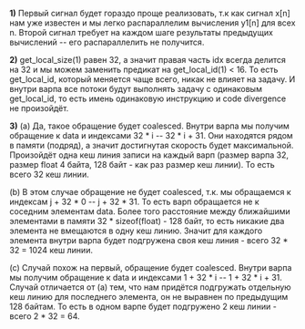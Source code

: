 **1)** Первый сигнал будет гораздо проще реализовать, т.к как сигнал x[n] нам уже известен и мы легко распараллелим вычисления y1[n] для всех n. Второй сигнал требует на каждом шаге результаты предыдущих вычислений -- его распараллелить не получится.

**2)** get_local_size(1) равен 32, а значит правая часть idx всегда делится на 32 и мы можем заменить предикат на get_local_id(1) < 16. То есть get_local_id, который меняется чаще всего, никак не влияет на задачу.
И внутри варпа все потоки будут выполнять задачу с одинаковым get_local_id, то есть имень одинаковую инструкцию и code divergence не произойдёт.

**3)**
(a) Да, такое обращение будет coalesced. Внутри варпа мы получим обращение к data и индексами 32 * i -- 32 * i + 31. Они находятся рядом в памяти (подряд), а значит достигнутая скорость будет максимальной. Произойдёт одна кеш линия записи на каждый варп (размер варпа 32, размер float 4 байта, 128 байт - как раз размер кеш линии). То есть всего 32 кеш линии.

(b) В этом случае обращение не будет coalesced, т.к. мы обращаемся к индексам j + 32 * 0 -- j + 32 * 31. То есть варп обращается не к соседним элементам data. Более того расстояние между ближайшими элементами в памяти 32 * sizeof(float) - 128 байт, то есть никакие два элемента не вмещаются в одну кеш линию. Значит для каждого элемента внутри варпа будет подгружена своя кеш линия - всего 32 * 32 = 1024 кеш линии.

(c) Случай похож на первый, обращение будет coalesced. Внутри варпа мы получим обращение к data и индексами 1 + 32 * i -- 1 + 32 * i + 31. Случай отличается от (а) тем, что нам придётся подгружать отдельную кеш линию для последнего элемента, он не выравнен по предыдущим 128 байтам. То есть в одном варпе будет подгружено 2 кеш линии - всего 2 * 32 = 64.
